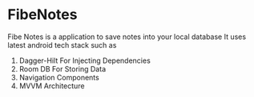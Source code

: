 # FibeNotes

Fibe Notes is a application to save notes into your local database
It uses latest android tech stack such as 
1) Dagger-Hilt For Injecting Dependencies
2) Room DB For Storing Data
3) Navigation Components
4) MVVM Architecture
